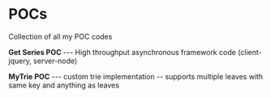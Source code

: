 POCs
====

Collection of all my POC codes

**Get Series POC** --- High throughput asynchronous framework code (client-jquery, server-node)

**MyTrie POC** --- custom trie implementation -- supports multiple leaves with same key and anything as leaves
